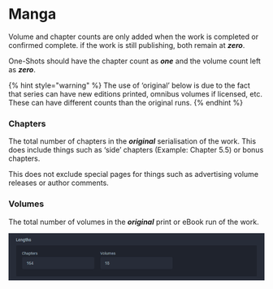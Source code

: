 # Manga

Volume and chapter counts are only added when the work is completed or confirmed complete. if the work is still publishing, both remain at _**zero**_.

One-Shots should have the chapter count as _**one**_ and the volume count left as _**zero**_.

{% hint style="warning" %}
The use of ‘original’ below is due to the fact that series can have new editions printed, omnibus volumes if licensed, etc. These can have different counts than the original runs.
{% endhint %}

### Chapters

The total number of chapters in the _**original**_ serialisation of the work. This does include things such as ‘side’ chapters \(Example: Chapter 5.5\) or bonus chapters.  
  
This does not exclude special pages for things such as advertising volume releases or author comments.

### Volumes

The total number of volumes in the _**original**_ print or eBook run of the work.

![The lengths for the &apos;Ten&apos; manga.](../../../.gitbook/assets/length_manga.png)

